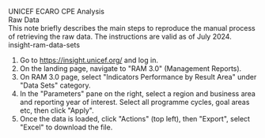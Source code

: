UNICEF ECARO CPE Analysis  
Raw Data  
This note briefly describes the main steps to reproduce the manual process of retrieving the raw data. The 
instructions are valid as of July 2024.
insight-ram-data-sets  
1.  Go to https://insight.unicef.org/ and log in.
2.  On the landing page, navigate to "RAM 3.0" (Management Reports).
3.  On RAM 3.0 page, select "Indicators Performance by Result Area" under "Data Sets" category.
4.  In the "Parameters" pane on the right, select a region and business area and reporting year of interest. 
Select all programme cycles, goal areas etc, then click "Apply".
5.  Once the data is loaded, click "Actions" (top left), then "Export", select "Excel" to download the file.
